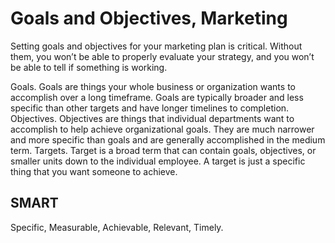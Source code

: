 # Goals and Objectives, Marketing

Setting goals and objectives for your marketing plan is critical. Without them, you won’t be able to properly evaluate your strategy, and you won’t be able to tell if something is working.

Goals. Goals are things your whole business or organization wants to accomplish over a long timeframe. Goals are typically broader and less specific than other targets and have longer timelines to completion.
Objectives. Objectives are things that individual departments want to accomplish to help achieve organizational goals. They are much narrower and more specific than goals and are generally accomplished in the medium term.
Targets. Target is a broad term that can contain goals, objectives, or smaller units down to the individual employee. A target is just a specific thing that you want someone to achieve.

## SMART

Specific, Measurable, Achievable, Relevant, Timely.